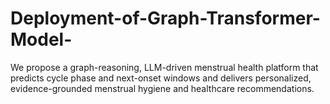 # Deployment-of-Graph-Transformer-Model-
We propose a graph-reasoning, LLM-driven menstrual health platform that predicts cycle phase and next-onset windows and delivers personalized, evidence-grounded menstrual hygiene and healthcare recommendations. 
